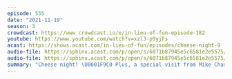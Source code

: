 ```yaml
---
episode: 555
date: "2021-11-19"
season: 3
crowdcast: https://www.crowdcast.io/e/in-lieu-of-fun-episode-182
youtube: https://www.youtube.com/watch?v=xzl3-p9yjFs
acast: https://shows.acast.com/in-lieu-of-fun/episodes/cheese-night-9
audio-file: https://sphinx.acast.com/p/open/s/6071b87945e5c6581e2e5575/e/610e7f9069ea9c001401c239/media.mp3
audio-file: https://sphinx.acast.com/p/open/s/6071b87945e5c6581e2e5575/e/61a55596d7a291001961b99d/media.mp3
summary: "Cheese night! \U0001F9C0 Plus, a special visit from Mike Chase"
---
```

